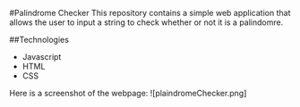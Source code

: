 #Palindrome Checker
This repository contains a simple web application that allows the user to input a string to check whether or not it is a palindomre. 

##Technologies
* Javascript
* HTML
* CSS

Here is a screenshot of the webpage:
![plaindromeChecker.png]
